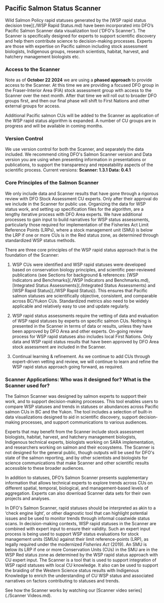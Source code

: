 <br>

## Pacific Salmon Status Scanner

Wild Salmon Policy rapid statuses generated by the [WSP rapid status decision tree](./WSP Rapid Status.md) have been incorporated into DFO’s Pacific Salmon Scanner data visualization tool ('DFO's Scanner'). The Scanner is specifically designed for experts to support scientific discovery and help them contribute science to decision-making processes. Experts are those with expertise on Pacific salmon including stock assessment biologists, Indigenous groups, research scientists, habitat, harvest, and hatchery management biologists etc.

### Access to the Scanner
Note as of **October 22 2024** we are using a **phased approach** to provide access to the Scanner. At this time we are providing a focused DFO group in the Fraser-Interior Area (FIA) stock assessment group with access to the Scanner over the next month. After that time we will roll out to broader DFO groups first, and then our final phase will shift to First Nations and other external groups for access.

Additional Pacific salmon CUs will be added to the Scanner as application of the WSP rapid status algorithm is expanded. A number of CU groups are in progress and will be available in coming months.

### Version Control
We use version control for both the Scanner, and separately the data included. We recommend citing DFO's Salmon Scanner version and Data version you are using when presenting information in presentations or publications, to support the transparency and repeatability aspects of the scientific process.
Current versions:
**Scanner: 1.3.1**
**Data: 0.4.1**

### Core Principles of the Salmon Scanner
We only include data and Scanner results that have gone through a rigorous review with DFO Stock Assessment CU experts. Only after their approval do we include in the Scanner for public use. Organizing the data for WSP status work, and setting up specification files for the algorithm, are a lengthy iterative process with DFO Area experts. We have additional processes to gain input to build narratives for WSP status assessments, particularly those required for implementation of the Fisheries Act Limit Reference Points (LRPs), where a stock management unit (SMU) is below the LRP if one or more CUs is in the Red status zone, as determined through standardized WSP status methods.

There are three core principles of the WSP rapid status approach that is the foundation of the Scanner:

1. WSP CUs were identified and WSP rapid statuses were developed based on conservation biology principles, and scientific peer-reviewed publications (see Sections for background & references: [WSP Indicators and Benchmarks](./WSP Indicators and Benchmarks.md), [Integrated Status Assessments](./Integrated Status Assessments) and [WSP Rapid Status](./WSP Rapid Status)). This ensures that Pacific salmon statuses are scientifically objective, consistent, and comparable across BC/Yukon CUs. Standardized metrics also need to be widely applicable and relatively easy to use and update regularly.

2. WSP rapid status assessments require the vetting of data and evaluation of WSP rapid statuses by experts on specific salmon CUs. Nothing is presented in the Scanner in terms of data or results, unless they have been approved by DFO Area and other experts. On-going review process for WSP rapid statuses also includes local First Nations. Only data and WSP rapid status results that have been approved by DFO Area stock assessment are included in the Scanner.

3. Continual learning & refinement. As we continue to add CUs through expert-driven vetting and review, we will continue to learn and refine the WSP rapid status approach going forward, as required.

### Scanner Applications: Who was it designed for? What is the Scanner used for?
The Salmon Scanner was designed by salmon experts to support their work, and to support decision-making processes. This tool enables users to compare WSP statuses and trends in statuses or abundances across Pacific salmon CUs in BC and the Yukon. The tool includes a selection of built-in data visualizations designed to aid in scientific discovery, support decision-making processes, and support communications to various audiences. 

Experts that may benefit from the Scanner include stock assessment biologists, habitat, harvest, and hatchery management biologists, Indigenous technical experts, biologists working on SARA implementation, and researchers working on salmon and their ecosystems. The Scanner is not designed for the general public, though outputs will be used for DFO's state of the salmon reporting, and by other scientists and biologists for science communications that make Scanner and other scientific results accessible to these broader audiences.

In addition to statuses, DFO’s Salmon Scanner presents supplementary information that allows technical experts to explore trends across CUs on different spatial, temporal, biological, and management-based levels of aggregation. Experts can also download Scanner data sets for their own projects and analyses.

In DFO's Salmon Scanner, rapid statuses should be interpreted as akin to a ‘check engine light’, or other diagnostic tool that can highlight potential issues and be used to monitor trends through informal coastwide status scans. In decision-making contexts, WSP rapid statuses in the Scanner are combined with expert input to ensure their validity. Such an expert input process is being used to support WSP status evaluations for stock management units (SMUs) against their limit reference-points (LRP), as legally required under the modernized _Fisheries Act_ (2019). An SMU is below its LRP if one or more Conservation Units (CUs) in the SMU are in the WSP Red status zone as determined by the WSP rapid status approach with CU expert input. The Scanner is a tool that is used to support integration of WSP rapid statuses with local CU knowledge. It also can be used to support the braiding of the Western Science status results with Indigenous Knowledge to enrich the understanding of CU WSP status and associated narratives on factors contributing to statuses and trends. 

See how the Scanner works by watching our [Scanner video series](./Scanner Videos.md).
